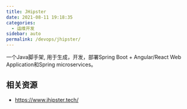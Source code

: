 ```yaml
---
title: JHipster
date: 2021-08-11 19:18:35
categories: 
  - 运维开发
sidebar: auto
permalink: /devops/jhipster/
---
```


一个Java脚手架, 用于生成，开发，部署Spring Boot + Angular/React Web Application和Spring microservices。

## 相关资源

- https://www.jhipster.tech/
